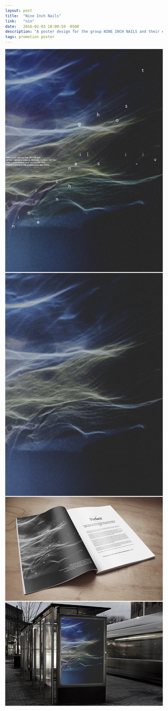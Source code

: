 ```yaml
---
layout: post
title:  "Nine Inch Nails"
link:   "nin"
date:   2016-02-03 18:00:59 -0500
description: "A poster design for the group NINE INCH NAILS and their experimental album titled GHOST I-IV. The design focuses on the music’s ambiance and style."
tags: promotion poster
---
```

<div class="section"><img src="/assets/img/nin/nin1.png" alt="Nine Inch Nails"></div>
<div class="section"><img src="/assets/img/nin/nin2.gif" alt="Nine Inch Nails"></div>
<div class="section"><img src="/assets/img/nin/nin3.png" alt="Nine Inch Nails"></div>
<div class="section"><img src="/assets/img/nin/nin4.png" alt="Nine Inch Nails"></div>
